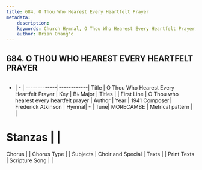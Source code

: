 ```yaml
---
title: 684. O Thou Who Hearest Every Heartfelt Prayer
metadata:
    description: 
    keywords: Church Hymnal, O Thou Who Hearest Every Heartfelt Prayer, O Thou who hearest every heartfelt prayer, 
    author: Brian Onang'o
---
```



## 684. O THOU WHO HEAREST EVERY HEARTFELT PRAYER

```txt

```

- |   -  |
-------------|------------|
Title | O Thou Who Hearest Every Heartfelt Prayer |
Key | B♭ Major |
Titles |  |
First Line | O Thou who hearest every heartfelt prayer |
Author | 
Year | 1941
Composer| Frederick Atkinson |
Hymnal|  - |
Tune| MORECAMBE |
Metrical pattern | |
# Stanzas |  |
Chorus |  |
Chorus Type |  |
Subjects | Choir and Special |
Texts |  |
Print Texts | 
Scripture Song |  |
  
